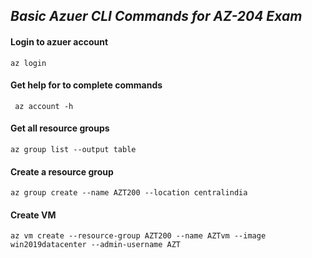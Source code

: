 ## *Basic Azuer CLI Commands for AZ-204 Exam*

#### Login to azuer account 
```
az login 
```
#### Get help for to complete commands 
```
 az account -h
```

#### Get all  resource groups
```
az group list --output table
```

#### Create a resource group
```
az group create --name AZT200 --location centralindia
```

#### Create VM
```
az vm create --resource-group AZT200 --name AZTvm --image win2019datacenter --admin-username AZT
```

